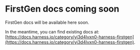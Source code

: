 # FirstGen docs coming soon

FirstGen docs will be available here soon.

In the meantime, you can find existing docs at: [https://docs.harness.io/category/yj3d4lvxn0-harness-firstgen](https://docs.harness.io/category/yj3d4lvxn0-harness-firstgen).